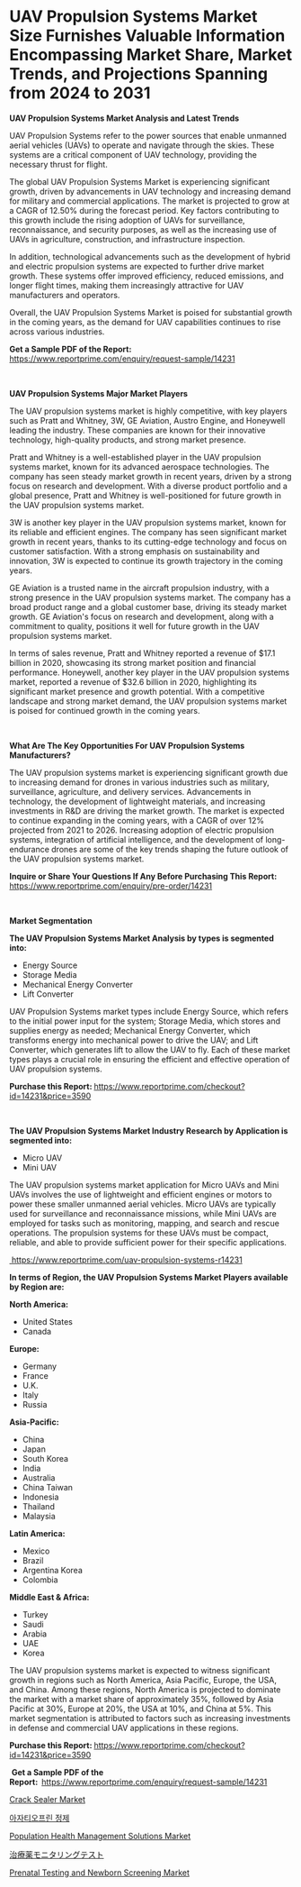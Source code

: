 <p><h1>UAV Propulsion Systems Market Size Furnishes Valuable Information Encompassing Market Share, Market Trends, and Projections Spanning from 2024 to 2031</h1></p><p><strong>UAV Propulsion Systems Market Analysis and Latest Trends</strong></p>
<p><p>UAV Propulsion Systems refer to the power sources that enable unmanned aerial vehicles (UAVs) to operate and navigate through the skies. These systems are a critical component of UAV technology, providing the necessary thrust for flight.</p><p>The global UAV Propulsion Systems Market is experiencing significant growth, driven by advancements in UAV technology and increasing demand for military and commercial applications. The market is projected to grow at a CAGR of 12.50% during the forecast period. Key factors contributing to this growth include the rising adoption of UAVs for surveillance, reconnaissance, and security purposes, as well as the increasing use of UAVs in agriculture, construction, and infrastructure inspection.</p><p>In addition, technological advancements such as the development of hybrid and electric propulsion systems are expected to further drive market growth. These systems offer improved efficiency, reduced emissions, and longer flight times, making them increasingly attractive for UAV manufacturers and operators.</p><p>Overall, the UAV Propulsion Systems Market is poised for substantial growth in the coming years, as the demand for UAV capabilities continues to rise across various industries.</p></p>
<p><strong>Get a Sample PDF of the Report:&nbsp;</strong> <a href="https://www.reportprime.com/enquiry/request-sample/14231">https://www.reportprime.com/enquiry/request-sample/14231</a></p>
<p>&nbsp;</p>
<p><strong>UAV Propulsion Systems Major Market Players</strong></p>
<p><p>The UAV propulsion systems market is highly competitive, with key players such as Pratt and Whitney, 3W, GE Aviation, Austro Engine, and Honeywell leading the industry. These companies are known for their innovative technology, high-quality products, and strong market presence.</p><p>Pratt and Whitney is a well-established player in the UAV propulsion systems market, known for its advanced aerospace technologies. The company has seen steady market growth in recent years, driven by a strong focus on research and development. With a diverse product portfolio and a global presence, Pratt and Whitney is well-positioned for future growth in the UAV propulsion systems market.</p><p>3W is another key player in the UAV propulsion systems market, known for its reliable and efficient engines. The company has seen significant market growth in recent years, thanks to its cutting-edge technology and focus on customer satisfaction. With a strong emphasis on sustainability and innovation, 3W is expected to continue its growth trajectory in the coming years.</p><p>GE Aviation is a trusted name in the aircraft propulsion industry, with a strong presence in the UAV propulsion systems market. The company has a broad product range and a global customer base, driving its steady market growth. GE Aviation's focus on research and development, along with a commitment to quality, positions it well for future growth in the UAV propulsion systems market.</p><p>In terms of sales revenue, Pratt and Whitney reported a revenue of $17.1 billion in 2020, showcasing its strong market position and financial performance. Honeywell, another key player in the UAV propulsion systems market, reported a revenue of $32.6 billion in 2020, highlighting its significant market presence and growth potential. With a competitive landscape and strong market demand, the UAV propulsion systems market is poised for continued growth in the coming years.</p></p>
<p>&nbsp;</p>
<p><strong>What Are The Key Opportunities For UAV Propulsion Systems Manufacturers?</strong></p>
<p><p>The UAV propulsion systems market is experiencing significant growth due to increasing demand for drones in various industries such as military, surveillance, agriculture, and delivery services. Advancements in technology, the development of lightweight materials, and increasing investments in R&D are driving the market growth. The market is expected to continue expanding in the coming years, with a CAGR of over 12% projected from 2021 to 2026. Increasing adoption of electric propulsion systems, integration of artificial intelligence, and the development of long-endurance drones are some of the key trends shaping the future outlook of the UAV propulsion systems market.</p></p>
<p><strong>Inquire or Share Your Questions If Any Before Purchasing This Report:</strong> <a href="https://www.reportprime.com/enquiry/pre-order/14231">https://www.reportprime.com/enquiry/pre-order/14231</a></p>
<p>&nbsp;</p>
<p><strong>Market Segmentation</strong></p>
<p><strong>The UAV Propulsion Systems Market Analysis by types is segmented into:</strong></p>
<p><ul><li>Energy Source</li><li>Storage Media</li><li>Mechanical Energy Converter</li><li>Lift Converter</li></ul></p>
<p><p>UAV Propulsion Systems market types include Energy Source, which refers to the initial power input for the system; Storage Media, which stores and supplies energy as needed; Mechanical Energy Converter, which transforms energy into mechanical power to drive the UAV; and Lift Converter, which generates lift to allow the UAV to fly. Each of these market types plays a crucial role in ensuring the efficient and effective operation of UAV propulsion systems.</p></p>
<p><strong>Purchase this Report:&nbsp;</strong><a href="https://www.reportprime.com/checkout?id=14231&price=3590">https://www.reportprime.com/checkout?id=14231&price=3590</a></p>
<p>&nbsp;</p>
<p><strong>The UAV Propulsion Systems Market Industry Research by Application is segmented into:</strong></p>
<p><ul><li>Micro UAV</li><li>Mini UAV</li></ul></p>
<p><p>The UAV propulsion systems market application for Micro UAVs and Mini UAVs involves the use of lightweight and efficient engines or motors to power these smaller unmanned aerial vehicles. Micro UAVs are typically used for surveillance and reconnaissance missions, while Mini UAVs are employed for tasks such as monitoring, mapping, and search and rescue operations. The propulsion systems for these UAVs must be compact, reliable, and able to provide sufficient power for their specific applications.</p></p>
<p><a href="https://www.reportprime.com/uav-propulsion-systems-r14231">&nbsp;https://www.reportprime.com/uav-propulsion-systems-r14231</a></p>
<p><strong>In terms of Region, the UAV Propulsion Systems Market Players available by Region are:</strong></p>
<p>
    <p> <strong> North America: </strong>
        <ul>
            <li>United States</li>
            <li>Canada</li>
        </ul>
        </p> 
    <p> <strong> Europe: </strong>
        <ul>
            <li>Germany</li>
            <li>France</li>
            <li>U.K.</li>
            <li>Italy</li>
            <li>Russia</li>
        </ul>
        </p> 
    <p> <strong> Asia-Pacific: </strong>
        <ul>
            <li>China</li>
            <li>Japan</li>
            <li>South Korea</li>
            <li>India</li>
            <li>Australia</li>
            <li>China Taiwan</li>
            <li>Indonesia</li>
            <li>Thailand</li>
            <li>Malaysia</li>
        </ul>
        </p> 
    <p> <strong> Latin America: </strong>
        <ul>
            <li>Mexico</li>
            <li>Brazil</li>
            <li>Argentina Korea</li>
            <li>Colombia</li>
        </ul>
        </p> 
    <p> <strong> Middle East & Africa: </strong>
        <ul>
            <li>Turkey</li>
            <li>Saudi</li>
            <li>Arabia</li>
            <li>UAE</li>
            <li>Korea</li>
        </ul>
    </p>
    </p>
<p><p>The UAV propulsion systems market is expected to witness significant growth in regions such as North America, Asia Pacific, Europe, the USA, and China. Among these regions, North America is projected to dominate the market with a market share of approximately 35%, followed by Asia Pacific at 30%, Europe at 20%, the USA at 10%, and China at 5%. This market segmentation is attributed to factors such as increasing investments in defense and commercial UAV applications in these regions.</p></p>
<p><strong>Purchase this Report: </strong><a href="https://www.reportprime.com/checkout?id=14231&price=3590">https://www.reportprime.com/checkout?id=14231&price=3590</a></p>
<p>&nbsp;<strong>Get a Sample PDF of the Report:&nbsp;&nbsp;</strong><a href="https://www.reportprime.com/enquiry/request-sample/14231">https://www.reportprime.com/enquiry/request-sample/14231</a></p>
<p><strong></strong></p>
<p><p><a href="https://issuu.com/reportprime-2/docs/crack-sealer-market-size-2030.pptx">Crack Sealer Market</a></p><p><a href="https://github.com/PercyHagernes9778/Market-Research-Report-List-1/blob/main/625642123029.md">아자티오프린 정제</a></p><p><a href="https://github.com/indrystar/Market-Research-Report-List-2/blob/main/population-health-management-solutions-market.md">Population Health Management Solutions Market</a></p><p><a href="https://github.com/xtkhtofdt934839/Market-Research-Report-List-1/blob/main/939155825214.md">治療薬モニタリングテスト</a></p><p><a href="https://github.com/josesg55/Market-Research-Report-List-2/blob/main/prenatal-testing-and-newborn-screening-market.md">Prenatal Testing and Newborn Screening Market</a></p></p>